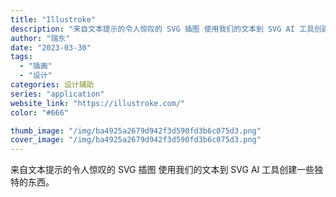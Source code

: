 ```yaml
---
title: "Illustroke"
description: "来自文本提示的令人惊叹的 SVG 插图 使用我们的文本到 SVG AI 工具创建一些独特的东西。 "
author: "瑞东"
date: "2023-03-30"
tags:
  - "插画"
  - "设计"
categories: 设计辅助
series: "application"
website_link: "https://illustroke.com/"
color: "#666"

thumb_image: "/img/ba4925a2679d942f3d590fd3b6c075d3.png"
cover_image: "/img/ba4925a2679d942f3d590fd3b6c075d3.png"
---
```


来自文本提示的令人惊叹的 SVG 插图 使用我们的文本到 SVG AI 工具创建一些独特的东西。 